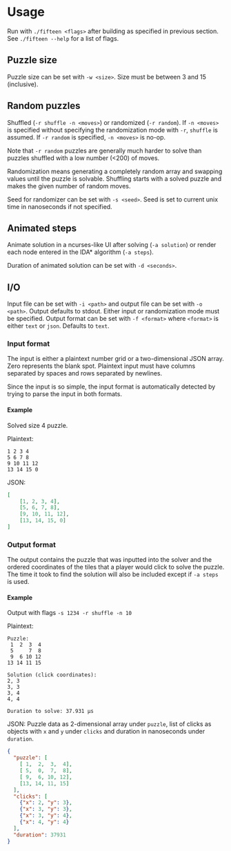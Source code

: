 # Usage
Run with `./fifteen <flags>` after building as specified in previous section.
See `./fifteen --help` for a list of flags.

## Puzzle size
Puzzle size can be set with `-w <size>`. Size must be between 3 and 15 (inclusive).

## Random puzzles
Shuffled (`-r shuffle -n <moves>`) or randomized (`-r random`). If `-n <moves>`
is specified without specifying the randomization mode with `-r`, `shuffle` is
assumed. If `-r random` is specified, `-n <moves>` is no-op.

Note that `-r random` puzzles are generally much harder to solve than puzzles
shuffled with a low number (<200) of moves.

Randomization means generating a completely random array and swapping values
until the puzzle is solvable. Shuffling starts with a solved puzzle and makes
the given number of random moves.

Seed for randomizer can be set with `-s <seed>`. Seed is set to current unix
time in nanoseconds if not specified.

## Animated steps
Animate solution in a ncurses-like UI after solving (`-a solution`) or render
each node entered in the IDA* algorithm (`-a steps`).

Duration of animated solution can be set with `-d <seconds>`.

## I/O
Input file can be set with `-i <path>` and output file can be set with `-o <path>`.
Output defaults to stdout. Either input or randomization mode must be specified.
Output format can be set with `-f <format>` where `<format>` is either `text` or
`json`. Defaults to `text`.

### Input format
The input is either a plaintext number grid or a two-dimensional JSON array.
Zero represents the blank spot. Plaintext input must have columns separated by
spaces and rows separated by newlines.

Since the input is so simple, the input format is automatically detected by
trying to parse the input in both formats.

#### Example
Solved size 4 puzzle.

Plaintext:
```
1 2 3 4
5 6 7 8
9 10 11 12
13 14 15 0
```

JSON:
```json
[
	[1, 2, 3, 4],
	[5, 6, 7, 8],
	[9, 10, 11, 12],
	[13, 14, 15, 0]
]
```

### Output format
The output contains the puzzle that was inputted into the solver and the
ordered coordinates of the tiles that a player would click to solve the puzzle.
The time it took to find the solution will also be included except if `-a steps`
is used.

#### Example
Output with flags `-s 1234 -r shuffle -n 10`

Plaintext:
```
Puzzle:
 1  2  3  4
 5     7  8
 9  6 10 12
13 14 11 15

Solution (click coordinates):
2, 3
3, 3
3, 4
4, 4

Duration to solve: 37.931 µs
```

JSON:
Puzzle data as 2-dimensional array under `puzzle`, list of clicks as objects
with `x` and `y` under `clicks` and duration in nanoseconds under `duration`.

```json
{
  "puzzle": [
    [ 1,  2,  3,  4],
    [ 5,  0,  7,  8],
    [ 9,  6, 10, 12],
    [13, 14, 11, 15]
  ],
  "clicks": [
    {"x": 2, "y": 3},
    {"x": 3, "y": 3},
    {"x": 3, "y": 4},
    {"x": 4, "y": 4}
  ],
  "duration": 37931
}
```
